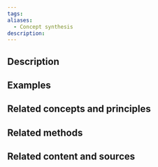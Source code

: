 ```yaml
---
tags: 
aliases:
  - Concept synthesis
description:
---
```


## Description


## Examples 


## Related concepts and principles


## Related methods


## Related content and sources
